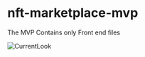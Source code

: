 # nft-marketplace-mvp
The MVP Contains only Front end files

![CurrentLook](images/items-alt/newss.png)

